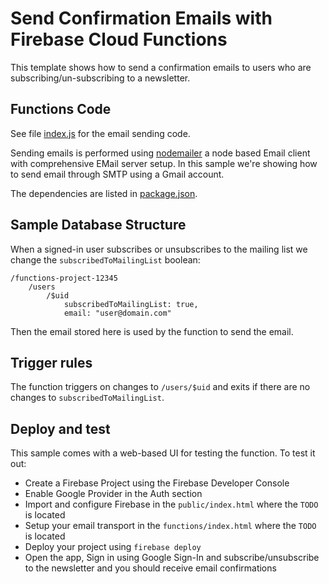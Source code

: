 # Send Confirmation Emails with Firebase Cloud Functions

This template shows how to send a confirmation emails to users who are subscribing/un-subscribing to a newsletter.


## Functions Code

See file [index.js](index.js) for the email sending code.

Sending emails is performed using [nodemailer](https://www.npmjs.com/package/bad-words) a node based Email client with comprehensive EMail server setup. In this sample we're showing how to send email through SMTP using a Gmail account.

The dependencies are listed in [package.json](package.json).


## Sample Database Structure

When a signed-in user subscribes or unsubscribes to the mailing list we change the `subscribedToMailingList` boolean:

```
/functions-project-12345
    /users
        /$uid
            subscribedToMailingList: true,
            email: "user@domain.com"
```

Then the email stored here is used by the function to send the email.


## Trigger rules

The function triggers on changes to `/users/$uid` and exits if there are no changes to `subscribedToMailingList`.


## Deploy and test

This sample comes with a web-based UI for testing the function. To test it out:

 - Create a Firebase Project using the Firebase Developer Console
 - Enable Google Provider in the Auth section
 - Import and configure Firebase in the `public/index.html` where the `TODO` is located
 - Setup your email transport in the `functions/index.html` where the `TODO` is located
 - Deploy your project using `firebase deploy`
 - Open the app, Sign in using Google Sign-In and subscribe/unsubscribe to the newsletter and you should receive email confirmations

